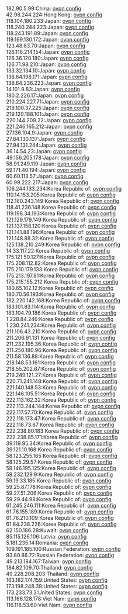 182.90.5.99:China: [ovpn config](vpn/182_90_5_99.ovpn)  
42.98.244.224:Hong Kong: [ovpn config](vpn/42_98_244_224.ovpn)  
118.104.180.233:Japan: [ovpn config](vpn/118_104_180_233.ovpn)  
118.240.244.223:Japan: [ovpn config](vpn/118_240_244_223.ovpn)  
118.243.191.89:Japan: [ovpn config](vpn/118_243_191_89.ovpn)  
119.169.130.172:Japan: [ovpn config](vpn/119_169_130_172.ovpn)  
123.48.63.70:Japan: [ovpn config](vpn/123_48_63_70.ovpn)  
126.116.214.154:Japan: [ovpn config](vpn/126_116_214_154.ovpn)  
126.36.120.180:Japan: [ovpn config](vpn/126_36_120_180.ovpn)  
126.71.98.210:Japan: [ovpn config](vpn/126_71_98_210.ovpn)  
133.32.134.10:Japan: [ovpn config](vpn/133_32_134_10.ovpn)  
138.64.198.171:Japan: [ovpn config](vpn/138_64_198_171.ovpn)  
138.64.236.223:Japan: [ovpn config](vpn/138_64_236_223.ovpn)  
14.101.9.83:Japan: [ovpn config](vpn/14_101_9_83.ovpn)  
180.2.226.17:Japan: [ovpn config](vpn/180_2_226_17.ovpn)  
210.224.227.71:Japan: [ovpn config](vpn/210_224_227_71.ovpn)  
219.100.37.225:Japan: [ovpn config](vpn/219_100_37_225.ovpn)  
219.120.188.101:Japan: [ovpn config](vpn/219_120_188_101.ovpn)  
220.144.209.22:Japan: [ovpn config](vpn/220_144_209_22.ovpn)  
221.246.165.212:Japan: [ovpn config](vpn/221_246_165_212.ovpn)  
27.136.104.9:Japan: [ovpn config](vpn/27_136_104_9.ovpn)  
27.84.130.137:Japan: [ovpn config](vpn/27_84_130_137.ovpn)  
27.94.131.244:Japan: [ovpn config](vpn/27_94_131_244.ovpn)  
36.14.54.23:Japan: [ovpn config](vpn/36_14_54_23.ovpn)  
49.156.205.178:Japan: [ovpn config](vpn/49_156_205_178.ovpn)  
58.91.249.119:Japan: [ovpn config](vpn/58_91_249_119.ovpn)  
59.171.40.194:Japan: [ovpn config](vpn/59_171_40_194.ovpn)  
60.60.113.57:Japan: [ovpn config](vpn/60_60_113_57.ovpn)  
60.99.222.217:Japan: [ovpn config](vpn/60_99_222_217.ovpn)  
106.244.133.234:Korea Republic of: [ovpn config](vpn/106_244_133_234.ovpn)  
110.14.153.205:Korea Republic of: [ovpn config](vpn/110_14_153_205.ovpn)  
112.160.243.149:Korea Republic of: [ovpn config](vpn/112_160_243_149.ovpn)  
118.41.236.148:Korea Republic of: [ovpn config](vpn/118_41_236_148.ovpn)  
119.198.34.193:Korea Republic of: [ovpn config](vpn/119_198_34_193.ovpn)  
121.129.179.149:Korea Republic of: [ovpn config](vpn/121_129_179_149.ovpn)  
121.137.158.120:Korea Republic of: [ovpn config](vpn/121_137_158_120.ovpn)  
121.141.88.196:Korea Republic of: [ovpn config](vpn/121_141_88_196.ovpn)  
121.148.88.32:Korea Republic of: [ovpn config](vpn/121_148_88_32.ovpn)  
125.138.210.249:Korea Republic of: [ovpn config](vpn/125_138_210_249.ovpn)  
14.33.117.22:Korea Republic of: [ovpn config](vpn/14_33_117_22.ovpn)  
175.121.50.127:Korea Republic of: [ovpn config](vpn/175_121_50_127.ovpn)  
175.208.112.82:Korea Republic of: [ovpn config](vpn/175_208_112_82.ovpn)  
175.210.179.133:Korea Republic of: [ovpn config](vpn/175_210_179_133.ovpn)  
175.213.197.81:Korea Republic of: [ovpn config](vpn/175_213_197_81.ovpn)  
175.215.155.212:Korea Republic of: [ovpn config](vpn/175_215_155_212.ovpn)  
180.65.102.12:Korea Republic of: [ovpn config](vpn/180_65_102_12.ovpn)  
180.70.56.193:Korea Republic of: [ovpn config](vpn/180_70_56_193.ovpn)  
182.220.142.168:Korea Republic of: [ovpn config](vpn/182_220_142_168.ovpn)  
183.101.83.114:Korea Republic of: [ovpn config](vpn/183_101_83_114.ovpn)  
183.104.79.186:Korea Republic of: [ovpn config](vpn/183_104_79_186.ovpn)  
1.228.84.246:Korea Republic of: [ovpn config](vpn/1_228_84_246.ovpn)  
1.230.241.234:Korea Republic of: [ovpn config](vpn/1_230_241_234.ovpn)  
211.106.43.210:Korea Republic of: [ovpn config](vpn/211_106_43_210.ovpn)  
211.206.91.131:Korea Republic of: [ovpn config](vpn/211_206_91_131.ovpn)  
211.232.195.36:Korea Republic of: [ovpn config](vpn/211_232_195_36.ovpn)  
211.250.180.96:Korea Republic of: [ovpn config](vpn/211_250_180_96.ovpn)  
211.58.136.88:Korea Republic of: [ovpn config](vpn/211_58_136_88.ovpn)  
218.148.53.161:Korea Republic of: [ovpn config](vpn/218_148_53_161.ovpn)  
218.55.202.67:Korea Republic of: [ovpn config](vpn/218_55_202_67.ovpn)  
219.249.121.27:Korea Republic of: [ovpn config](vpn/219_249_121_27.ovpn)  
220.71.241.148:Korea Republic of: [ovpn config](vpn/220_71_241_148.ovpn)  
221.140.148.53:Korea Republic of: [ovpn config](vpn/221_140_148_53.ovpn)  
221.146.105.51:Korea Republic of: [ovpn config](vpn/221_146_105_51.ovpn)  
222.113.162.32:Korea Republic of: [ovpn config](vpn/222_113_162_32.ovpn)  
222.113.244.144:Korea Republic of: [ovpn config](vpn/222_113_244_144.ovpn)  
222.117.57.70:Korea Republic of: [ovpn config](vpn/222_117_57_70.ovpn)  
222.118.173.47:Korea Republic of: [ovpn config](vpn/222_118_173_47.ovpn)  
222.118.73.87:Korea Republic of: [ovpn config](vpn/222_118_73_87.ovpn)  
222.238.80.183:Korea Republic of: [ovpn config](vpn/222_238_80_183.ovpn)  
222.238.85.171:Korea Republic of: [ovpn config](vpn/222_238_85_171.ovpn)  
39.119.95.34:Korea Republic of: [ovpn config](vpn/39_119_95_34.ovpn)  
39.121.10.168:Korea Republic of: [ovpn config](vpn/39_121_10_168.ovpn)  
58.123.255.165:Korea Republic of: [ovpn config](vpn/58_123_255_165.ovpn)  
58.125.29.57:Korea Republic of: [ovpn config](vpn/58_125_29_57.ovpn)  
58.146.195.125:Korea Republic of: [ovpn config](vpn/58_146_195_125.ovpn)  
58.232.129.9:Korea Republic of: [ovpn config](vpn/58_232_129_9.ovpn)  
59.19.33.185:Korea Republic of: [ovpn config](vpn/59_19_33_185.ovpn)  
59.25.87.178:Korea Republic of: [ovpn config](vpn/59_25_87_178.ovpn)  
59.27.51.206:Korea Republic of: [ovpn config](vpn/59_27_51_206.ovpn)  
59.29.44.98:Korea Republic of: [ovpn config](vpn/59_29_44_98.ovpn)  
61.245.246.111:Korea Republic of: [ovpn config](vpn/61_245_246_111.ovpn)  
61.76.155.189:Korea Republic of: [ovpn config](vpn/61_76_155_189.ovpn)  
61.76.210.109:Korea Republic of: [ovpn config](vpn/61_76_210_109.ovpn)  
61.84.238.226:Korea Republic of: [ovpn config](vpn/61_84_238_226.ovpn)  
62.150.186.28:Kuwait: [ovpn config](vpn/62_150_186_28.ovpn)  
85.115.126.106:Latvia: [ovpn config](vpn/85_115_126_106.ovpn)  
5.181.235.14:Romania: [ovpn config](vpn/5_181_235_14.ovpn)  
109.191.185.100:Russian Federation: [ovpn config](vpn/109_191_185_100.ovpn)  
93.80.86.72:Russian Federation: [ovpn config](vpn/93_80_86_72.ovpn)  
49.213.184.167:Taiwan: [ovpn config](vpn/49_213_184_167.ovpn)  
184.82.109.70:Thailand: [ovpn config](vpn/184_82_109_70.ovpn)  
49.228.208.203:Thailand: [ovpn config](vpn/49_228_208_203.ovpn)  
163.182.174.159:United States: [ovpn config](vpn/163_182_174_159.ovpn)  
173.198.248.39:United States: [ovpn config](vpn/173_198_248_39.ovpn)  
173.233.73.3:United States: [ovpn config](vpn/173_233_73_3.ovpn)  
113.166.128.178:Viet Nam: [ovpn config](vpn/113_166_128_178.ovpn)  
116.118.53.60:Viet Nam: [ovpn config](vpn/116_118_53_60.ovpn)  
